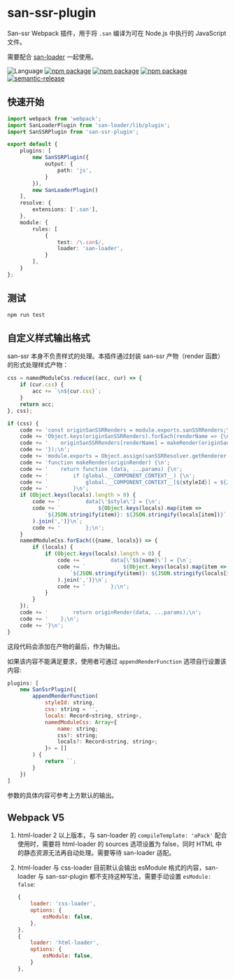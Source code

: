 # san-ssr-plugin

San-ssr Webpack 插件，用于将 `.san` 编译为可在 Node.js 中执行的 JavaScript 文件。

需要配合 [san-loader](https://github.com/ecomfe/san-loader) 一起使用。

![Language](https://img.shields.io/badge/-TypeScript-blue.svg)
[![npm package](https://img.shields.io/npm/v/san-ssr-plugin.svg)](https://www.npmjs.org/package/san-ssr-plugin)
[![npm package](https://github.com/searchfe/san-ssr-plugin/workflows/CI/badge.svg)](https://github.com/searchfe/san-ssr-plugin/actions)
[![npm package](https://img.shields.io/coveralls/github/searchfe/san-ssr-plugin.svg)](https://coveralls.io/github/searchfe/san-ssr-plugin?branch=master)
[![semantic-release](https://img.shields.io/badge/%20%20%F0%9F%93%A6%F0%9F%9A%80-semantic--release-e10079.svg)]()

## 快速开始

```typescript
import webpack from 'webpack';
import SanLoaderPlugin from 'san-loader/lib/plugin';
import SanSSRPlugin from 'san-ssr-plugin';

export default {
    plugins: [
        new SanSSRPlugin({
            output: {
                path: 'js',
            }
        }),
        new SanLoaderPlugin()
    ],
    resolve: {
        extensions: ['.san'],
    },
    module: {
        rules: [
            {
                test: /\.san$/,
                loader: 'san-loader',
            }
        ],
    }
};

```

## 测试

```shell
npm run test
```

## 自定义样式输出格式

san-ssr 本身不负责样式的处理。本插件通过封装 san-ssr 产物（render 函数）的形式处理样式产物：

```javascript
css = namedModuleCss.reduce((acc, cur) => {
    if (cur.css) {
        acc += `\n${cur.css}`;
    }
    return acc;
}, css);

if (css) {
    code += 'const originSanSSRRenders = module.exports.sanSSRRenders;\n';
    code += 'Object.keys(originSanSSRRenders).forEach(renderName => {\n';
    code += '    originSanSSRRenders[renderName] = makeRender(originSanSSRRenders[renderName]);\n';
    code += '});\n';
    code += 'module.exports = Object.assign(sanSSRResolver.getRenderer({id: "default"}), exports);\n';
    code += 'function makeRender(originRender) {\n';
    code += '    return function (data, ...params) {\n';
    code += '        if (global.__COMPONENT_CONTEXT__) {\n';
    code += `            global.__COMPONENT_CONTEXT__[${styleId}] = ${JSON.stringify(css)};\n`;
    code += '        }\n';
    if (Object.keys(locals).length > 0) {
        code += '        data[\'$style\'] = {\n';
        code += `            ${Object.keys(locals).map(item =>
            `${JSON.stringify(item)}: ${JSON.stringify(locals[item])}`
        ).join(',')}\n`;
        code += '        };\n';
    }
    namedModuleCss.forEach(({name, locals}) => {
        if (locals) {
            if (Object.keys(locals).length > 0) {
                code += `        data[\'$${name}\'] = {\n`;
                code += `            ${Object.keys(locals).map(item =>
                    `${JSON.stringify(item)}: ${JSON.stringify(locals[item])}`
                ).join(',')}\n`;
                code += '        };\n';
            }
        }
    });
    code += '        return originRender(data, ...params);\n';
    code += '    };\n';
    code += '}\n';
}
```

这段代码会添加在产物的最后，作为输出。

如果该内容不能满足要求，使用者可通过 `appendRenderFunction` 选项自行设置该内容:

```javascript
plugins: [
    new SanSsrPlugin({
        appendRenderFunction(
            styleId: string,
            css: string = '',
            locals: Record<string, string>,
            namedModuleCss: Array<{
                name: string;
                css?: string;
                locals?: Record<string, string>;
            }> = []
        ) {
            return ``;
        }
    })
]
```

参数的具体内容可参考上方默认的输出。

<!-- ## Options

## 实现原理

## 如何贡献

## 讨论 -->

## Webpack V5

1. html-loader 2 以上版本，与 san-loader 的 `compileTemplate: 'aPack'` 配合使用时，需要将 html-loader 的 sources 选项设置为 false，同时 HTML 中的静态资源无法再自动处理。需要等待 san-loader 适配。

2. html-loader 与 css-loader 目前默认会输出 esModule 格式的内容，san-loader 与 san-ssr-plugin 都不支持这种写法，需要手动设置 `esModule: false`:

    ```javascript
    {
        loader: 'css-loader',
        options: {
            esModule: false,
        },
    },
    {
        loader: 'html-loader',
        options: {
            esModule: false,
        }
    },
    ```
